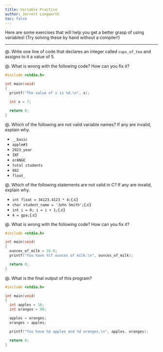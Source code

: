 ```yaml
---
title: Variable Practice
author: Jerrett Longworth
toc: false
---
```


Here are some exercises that will help you get a better grasp of using variables! (Try solving these by hand without a compiler!)

---

@. Write one line of code that declares an integer called `cups_of_tea` and assigns to it a value of 5.

@. What is wrong with the following code? How can you fix it?

``` c
#include <stdio.h>

int main(void)
{
  printf("The value of x is %d.\n", x);

  int x = 7;

  return 0;
}
```

@. Which of the following are not valid variable names? If any are invalid, explain why.

- `__basic`
- `apple#3`
- `2023_year`
- `INT`
- `orANGE`
- `total students`
- `982`
- `float_`

@. Which of the following statements are not valid in C? If any are invalid, explain why.

- `int float = 34123.4123 * 4;`{.c}
- `char student_name = 'John Smith';`{.c}
- `int i = 0; i = i + 1;`{.c}
- `4 = gpa;`{.c}

@. What is wrong with the following code? How can you fix it?

``` c
#include <stdio.h>

int main(void)
{
  ounces_of_milk = 16.0;
  printf("You have %lf ounces of milk.\n", ounces_of_milk);

  return 0;
}
```

@. What is the final output of this program?

``` c
#include <stdio.h>

int main(void)
{
  int apples = 16;
  int oranges = 90;

  apples = oranges;
  oranges = apples;

  printf("You have %d apples and %d oranges.\n", apples, oranges);

  return 0;
}
```

